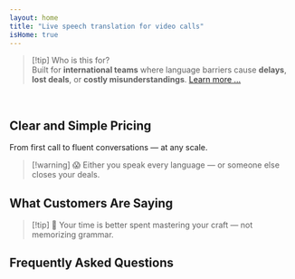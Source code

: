 ```yaml
---
layout: home
title: "Live speech translation for video calls"
isHome: true
---
```


<!-- title: "Video calls powered by simultaneous interpretation" -->
<!-- text="Speak your native language. Hear everyone else — as if they spoke it too." -->

<HeroSection
  title="Meet in **Any** Language"
  text="Live speech translation in video calls — **no** delays, **no** lost deals, **no** language barriers.">

  <AuthButton text="Try it in your language" buttonClass="brand" eventName="im_try_it_attempt"/>
</HeroSection>

<span id="1"></span>
<FeatureBlock :card="{
  title: 'Translation ≠ Understanding. Here’s what’s next.',
  details: 'No matter the language, **your voice is heard — and understood** — as if you shared the same tongue.',
    items: [
      '✧ Naturally, in [real time](./product/overview/how-it-works), and without subtitles or lag.',
      '✧ AI-powered interpretation captures tone, intent, and industry-specific terminology.',
    ],
  link: './product/overview/what-is-intermind',
  src: {
    light: '/media-kit/animals-cartoon-3-2.png',
    dark: '/1d.png',
  },
  inversion: false
}" />

<span id="2"></span>
<FeatureBlock :card="{
    title: 'The Mind Within Your Meetings',
    details: 'InterMind turns every multilingual call into clear, searchable knowledge.',
    items: [
      '✧ **Ask anything** — AI finds answers **across your meetings**.',
      '✧ Auto-extracts tasks, owners, and deadlines.',
      '✧ Summarizes key points in any language — instantly.',
    ],
    link: './product/overview/how-it-works#🧩-deep-memory-deep-understanding',
    src: {
      light: '/2l.png',
      dark: '/2d.png',
    },
    inversion: true
  }" />

<span id="3"></span>
<FeatureBlock :card="{
    title: 'Built for Serious Meetings — Not Just Talking',
    details: 'InterMind is a [professional-grade video meeting platform](./product/overview/video-meeting-platform), not a lightweight add-on or plugin.',
    items: [
      '✧ 1080p resolution, smart noise suppression, scheduling, moderation, screen sharing, recording, subtitling, participant chat and calendar integration — all built in, **ready to go**.',
    ],
    link: './product/overview/video-meeting-platform',
    src: {
      light: '/3l.mp4',
      dark: '/3d.mp4',
    },
    inversion: false
  }" />

<span id="4"></span>
<FeatureBlock
  :card="{
    title: 'Privacy Where It Matters',
    details:
      'InterMind is built for trust-critical conversations — where privacy and control matter most.',
    items: [
      '✧ [Privacy Zones](./product/overview/privacy-architecture) — EU, US, SE Asia',
      '✧ **Zero data training**. No third-party access.'
    ],
    link: './product/overview/privacy-architecture',
    src: {
      light: '/4l.png',
      dark: '/4d.png',
    },
    inversion: true
  }"
/>

> [!tip] Who is this for?  
> Built for **international teams** where language barriers cause **delays**, **lost deals**, or **costly misunderstandings**. [Learn more ...](./product/overview/markets)

<br>

<span id="Pricing"></span>

## Clear and Simple Pricing

From first call to fluent conversations — at any scale.

<PricingPlans :plans="[
  {
    title: '**Basic** &nbsp 1 user',
    price: '**Free**',
    details: 'no credit card required',
    items: [
      '**25** meetings',
      '**100** participant video meetings [💬](#3)',
      '**30** GB pooled storage per user',
      'Search across all your meetings [💬](#2)',
      'Simultaneous interpretation [💬](#1)',
    ],
  },
  {
    title: '**Pro**  &nbsp 1-99 users',
    price: '**$20** /month/user, billed annually',
    details: 'or $25 billed monthly',
    items: [
      '**Unlimited** meetings',
      '**150** participant video meetings [💬](#3)',
      '**2** TB pooled storage per user',
      'Search across all your meetings [💬](#2)',
      'Simultaneous interpretation [💬](#1)',
    ],
  },
  {
    title: '**Business** &nbsp 100+ users',
    price: '**Custom pricing**',
    details: 'Built for privacy',
    items: [
      '**Unlimited** meetings',
      '**500** participant video meetings [💬](#3)',
      '**5** TB pooled storage per user',
      'Search across all your meetings [💬](#2)',
      'Simultaneous interpretation [💬](#1)',
      '**Privacy Zones** [💬](#4)',
    ],
  }
]">
<AuthButton text="Try for free" buttonClass="alt" eventName="im_try_it_attempt"/>
<AuthButton text="Buy now" buttonClass="brand" mode="checkout" eventName="im_buy_now_attempt"/>
<ContactFormModalNav buttonText="Talk to our team" buttonClass="alt"/>
</PricingPlans>

> [!warning] 😱 Either you speak every language — or someone else closes your deals.

<span id="Testimonials"></span>

## What Customers Are Saying

<AutoScrollTestimonials testimonialsUrl="/testimonials.json"/>

> [!tip] 🥇 Your time is better spent mastering your craft — not memorizing grammar.

<span id="FAQ"></span>

## Frequently Asked Questions

<AccordionGroup :items="
[
  {
    q: 'What languages does InterMind support for interpretation?',
    a: 'InterMind supports **real-time interpretation** in the following 19 languages:<br><br>- العربية (ar) – Arabic<br>- Čeština (cs) – Czech<br>- Deutsch (de) – German<br>- English (en) – English<br>- Español (es) – Spanish<br>- Français (fr) – French<br>- हिन्दी (hi) – Hindi<br>- Magyar (hu) – Hungarian<br>- Italiano (it) – Italian<br>- 日本語 (ja) – Japanese<br>- 한국어 (ko) – Korean<br>- Nederlands (nl) – Dutch<br>- Polski (pl) – Polish<br>- Português (pt) – Portuguese<br>- Русский (ru) – Russian<br>- Türkçe (tr) – Turkish<br>- 中文 (zh) – Chinese<br>- עברית (he) – Hebrew<br>- ไทย (th) – Thai<br><br>We are continuously expanding this list — new languages are added with every major release.'
  },
  {
    q: 'What is a Licensed user and what is a Participant?',
    a: 'A *licensed user* has a free or paid meeting license and can schedule meetings within their plan\'s limits. *Participants* are invitees — they **don’t need an account or license** to join and can connect from any device **for free**.'
  },
  {
    q: 'How many people can use one InterMind license?',
    a: 'Each *licensed user* can host **unlimited meetings**. If multiple team members need to host meetings simultaneously, each will need their own license.'
  },
  {
    q: 'What is the maximum duration of a meeting?',
    a: 'Meetings can run up to **24 hours** on all plans.'
  },
  {
    q: 'Is there a limit on the number of meetings I can host?',
    a: 'The *Free Basic* plan includes **25 free meetings**. *Pro* and *Business* plans offer unlimited meetings with more participants and control.'
  },
  {
    q: 'How does InterMind ensure data privacy and security?',
    a: 'InterMind is **private by design**. All data is processed and stored within your selected **Privacy Zone** — _EU_, _US_, or _Asia_. We comply with [**GDPR**](https://gdpr.eu), [**CCPA**](https://oag.ca.gov/privacy/ccpa), and UAE PDPL, and **never use your content** for training or third-party access.  Advanced [Privacy Zone control](./product/overview/privacy-architecture) is available on the **Business** plan.'
  },
  {
    q: 'Can I try InterMind before purchasing a plan?',
    a: 'Absolutely. The *Free Basic* plan gives you full access to core features with **25 free meetings** — including **simultaneous interpretation** and **meeting search**. No credit card required. Upgrade anytime.'
  },
  {
    q: 'What if I need help or support?',
    a: 'Support is available via our [help center](./resources/help). *Business* users get **priority support** with a dedicated contact.'
  },
  {
    q: 'How do I manage my subscription (upgrade, downgrade, or cancel)?',
    a: 'You can change your plan anytime through your **account settings**. Changes take effect **immediately**. For cancellations, *Monthly plans* cancel at the end of the billing cycle. *Annual plans* can be canceled for a **prorated refund**.'
  },
  {
    q: 'What languages does InterMind support for interpretation?',
    a: 'We support **100+ languages** with real-time interpretation. The list keeps growing — check our website for updates.'
  },
  {
    q: 'Can I use InterMind for webinars or large events?',
    a: 'Yes. *Pro* and *Business* plans are ideal for **large meetings and webinars** — with support for up to **500 participants** on *Business*.'
  },
]
"/>

<HomeFooter :columns="[
  {
    title: 'PRODUCT',
    links: [
      { text: 'Overview', link: './product/overview/what-is-intermind' },
      { text: 'Getting Started', link: './product/guide/getting-started' },
      { text: 'Testimonials', link: '#testimonials' },
      { text: 'Pricing', link: '#Pricing' },
    ]
  },
  {
    title: 'SUPPORT',
    links: [
      { text: 'Get Support', link: './resources/help' },
      { text: 'FAQ', link: '#FAQ' },
      { text: 'Service Status', link: 'https://status.mind.com/' },
      { text: 'Privacy Policy', link: './resources/company/Privacy-Policy' },
      { text: 'AI Legal Guide', link: './resources/company/Legal-Regulations-for-AI-Services' },
      // { text: 'Privacy Settings', link: '#' },
    ]
  },
  {
    title: 'RESOURCES',
    links: [
      // { text: 'Blog', link: './blog' },
      { text: 'Brand Assets', link: './resources/media-kit' },
      { text: 'AI API / LLM Docs', link: 'https://mind.com/llms-full.txt' },
    ]
  },
  {
    title: 'COMPANY',
    links: [
      { text: 'About', link: './resources/company/about' },
      { text: 'Team', link: './resources/company/team' },
      // { text: 'Careers', link: './resources/company/careers' },
      { text: 'Contacts', link: './resources/company/contacts' }
    ]
  },
]" />
